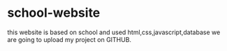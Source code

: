 # school-website
this website is based on school and used html,css,javascript,database
we are going to upload my project on GITHUB.
